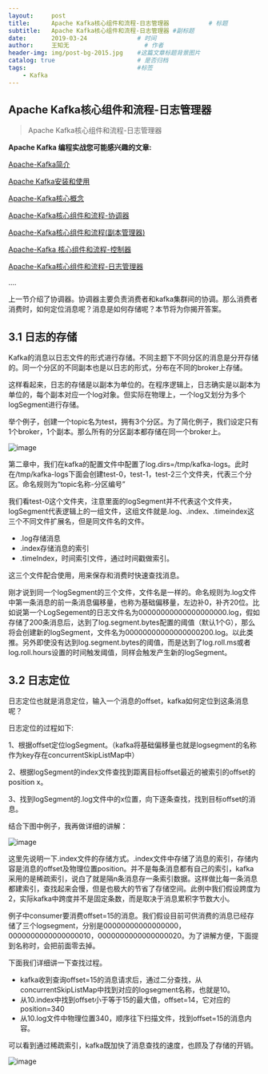 ```yaml
---
layout:     post   				    
title:      Apache Kafka核心组件和流程-日志管理器			# 标题 
subtitle:   Apache Kafka核心组件和流程-日志管理器 #副标题
date:       2019-03-24 				# 时间
author:     王知无						# 作者
header-img: img/post-bg-2015.jpg 	#这篇文章标题背景图片
catalog: true 						# 是否归档
tags:								#标签
    - Kafka
---
```



## Apache Kafka核心组件和流程-日志管理器
>Apache Kafka核心组件和流程-日志管理器


**Apache Kafka 编程实战您可能感兴趣的文章:**

[Apache-Kafka简介](http://link.zhihu.com/?target=http%3A//mp.weixin.qq.com/s%3F__biz%3DMzU3MzgwNTU2Mg%3D%3D%26mid%3D100000482%26idx%3D1%26sn%3D22b13749ed0352cd286eac7697f39f23%26chksm%3D7d3d44774a4acd6189d082976e90087a9a955e6ca12b21193395536643a302ac4c13c88fe212%23rd)

[Apache Kafka安装和使用](http://link.zhihu.com/?target=http%3A//mp.weixin.qq.com/s%3F__biz%3DMzU3MzgwNTU2Mg%3D%3D%26mid%3D100000470%26idx%3D1%26sn%3D41ee111a073c51af4f9e87c2cdc4d584%26chksm%3D7d3d44434a4acd55b67414765a7b79152d7ef430ba00bec8af6cdddd8e8cf161777ee4a15841%23rd)

[Apache-Kafka核心概念](http://link.zhihu.com/?target=http%3A//mp.weixin.qq.com/s%3F__biz%3DMzU3MzgwNTU2Mg%3D%3D%26mid%3D100000472%26idx%3D1%26sn%3D99353b901d1174c3edd4a9ebbe394975%26chksm%3D7d3d444d4a4acd5bf0017210f55ec394abda01d163674d540988ca94863a51411be951711553%23rd)

[Apache-Kafka核心组件和流程-协调器](http://link.zhihu.com/?target=http%3A//mp.weixin.qq.com/s%3F__biz%3DMzU3MzgwNTU2Mg%3D%3D%26mid%3D100000476%26idx%3D1%26sn%3D34b2127b1a09664087e3b2079844c2db%26chksm%3D7d3d44494a4acd5f3bc70d914ae2842409282780d19d57043d168895e55f160b3be7835e2446%23rd)

[Apache-Kafka核心组件和流程(副本管理器)](http://link.zhihu.com/?target=http%3A//mp.weixin.qq.com/s%3F__biz%3DMzU3MzgwNTU2Mg%3D%3D%26mid%3D100000480%26idx%3D1%26sn%3D054cdf620eb82c4ecfaccd226d49d0e0%26chksm%3D7d3d44754a4acd638ca37afcfdaad802bb3dec01758b18cdf2c607ec494526832ee58ff43451%23rd)

[Apache-Kafka 核心组件和流程-控制器](http://link.zhihu.com/?target=http%3A//mp.weixin.qq.com/s%3F__biz%3DMzU3MzgwNTU2Mg%3D%3D%26mid%3D100000474%26idx%3D1%26sn%3Dc9b9d8fbb942f5299eb1d23a9363c0a4%26chksm%3D7d3d444f4a4acd597607e33ee59aad92db50084a5ab7edb84449df6f2f3ecc504e97f05977bb%23rd)

[Apache-Kafka核心组件和流程-日志管理器](http://link.zhihu.com/?target=http%3A//mp.weixin.qq.com/s%3F__biz%3DMzU3MzgwNTU2Mg%3D%3D%26mid%3D100000478%26idx%3D1%26sn%3Deeb3310214d7fa24ca86c4afad421baa%26chksm%3D7d3d444b4a4acd5d1987dc78f89d40a20833cec682b30b9f1a0735a26681f681a38853a6ff63%23rd)

....

上一节介绍了协调器。协调器主要负责消费者和kafka集群间的协调。那么消费者消费时，如何定位消息呢？消息是如何存储呢？本节将为你揭开答案。

## **3.1 日志的存储**

Kafka的消息以日志文件的形式进行存储。不同主题下不同分区的消息是分开存储的。同一个分区的不同副本也是以日志的形式，分布在不同的broker上存储。

这样看起来，日志的存储是以副本为单位的。在程序逻辑上，日志确实是以副本为单位的，每个副本对应一个log对象。但实际在物理上，一个log又划分为多个logSegment进行存储。

举个例子，创建一个topic名为test，拥有3个分区。为了简化例子，我们设定只有1个broker，1个副本。那么所有的分区副本都存储在同一个broker上。

![image](http://upload-images.jianshu.io/upload_images/16241060-e6306eff29254b82.jpg?imageMogr2/auto-orient/strip%7CimageView2/2/w/1240)

第二章中，我们在kafka的配置文件中配置了log.dirs=/tmp/kafka-logs。此时在/tmp/kafka-logs下面会创建test-0，test-1，test-2三个文件夹，代表三个分区。命名规则为“topic名称-分区编号”

我们看test-0这个文件夹，注意里面的logSegment并不代表这个文件夹，logSegment代表逻辑上的一组文件，这组文件就是.log、.index、.timeindex这三个不同文件扩展名，但是同文件名的文件。

*   .log存储消息
*   .index存储消息的索引
*   .timeIndex，时间索引文件，通过时间戳做索引。

这三个文件配合使用，用来保存和消费时快速查找消息。

刚才说到同一个logSegment的三个文件，文件名是一样的。命名规则为.log文件中第一条消息的前一条消息偏移量，也称为基础偏移量，左边补0，补齐20位。比如说第一个LogSegement的日志文件名为00000000000000000000.log，假如存储了200条消息后，达到了log.segment.bytes配置的阈值（默认1个G），那么将会创建新的logSegment，文件名为00000000000000000200.log。以此类推。另外即使没有达到log.segment.bytes的阈值，而是达到了log.roll.ms或者log.roll.hours设置的时间触发阈值，同样会触发产生新的logSegment。

## **3.2 日志定位**

日志定位也就是消息定位，输入一个消息的offset，kafka如何定位到这条消息呢？

日志定位的过程如下:

1、根据offset定位logSegment。（kafka将基础偏移量也就是logsegment的名称作为key存在concurrentSkipListMap中）

2、根据logSegment的index文件查找到距离目标offset最近的被索引的offset的position x。

3、找到logSegment的.log文件中的x位置，向下逐条查找，找到目标offset的消息。

结合下图中例子，我再做详细的讲解：

![image](http://upload-images.jianshu.io/upload_images/16241060-3a2056772ea61f52.jpg?imageMogr2/auto-orient/strip%7CimageView2/2/w/1240)

这里先说明一下.index文件的存储方式。.index文件中存储了消息的索引，存储内容是消息的offset及物理位置position。并不是每条消息都有自己的索引，kafka采用的是稀疏索引，说白了就是隔n条消息存一条索引数据。这样做比每一条消息都建索引，查找起来会慢，但是也极大的节省了存储空间。此例中我们假设跨度为2，实际kafka中跨度并不是固定条数，而是取决于消息累积字节数大小。

例子中consumer要消费offset=15的消息。我们假设目前可供消费的消息已经存储了三个logsegment，分别是00000000000000000，0000000000000000010，0000000000000000020。为了讲解方便，下面提到名称时，会把前面零去掉。

下面我们详细讲一下查找过程。

*   kafka收到查询offset=15的消息请求后，通过二分查找，从concurrentSkipListMap中找到对应的logsegment名称，也就是10。
*   从10.index中找到offset小于等于15的最大值，offset=14，它对应的position=340
*   从10.log文件中物理位置340，顺序往下扫描文件，找到offset=15的消息内容。

可以看到通过稀疏索引，kafka既加快了消息查找的速度，也顾及了存储的开销。

![image](http://upload-images.jianshu.io/upload_images/16241060-6304d17154705a81.jpg?imageMogr2/auto-orient/strip%7CimageView2/2/w/1240)
